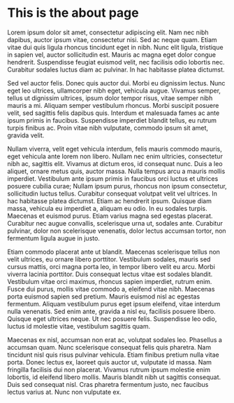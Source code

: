 # This is the about page

Lorem ipsum dolor sit amet, consectetur adipiscing elit. Nam nec nibh dapibus, auctor ipsum vitae, consectetur nisi. Sed ac neque quam. Etiam vitae dui quis ligula rhoncus tincidunt eget in nibh. Nunc elit ligula, tristique in sapien vel, auctor sollicitudin est. Mauris ac magna eget dolor congue hendrerit. Suspendisse feugiat euismod velit, nec facilisis odio lobortis nec. Curabitur sodales luctus diam ac pulvinar. In hac habitasse platea dictumst.

Sed vel auctor felis. Donec quis auctor dui. Morbi eu dignissim lectus. Nunc eget leo ultrices, ullamcorper nibh eget, vehicula augue. Vivamus semper, tellus ut dignissim ultrices, ipsum dolor tempor risus, vitae semper nibh mauris a mi. Aliquam semper vestibulum rhoncus. Morbi suscipit posuere velit, sed sagittis felis dapibus quis. Interdum et malesuada fames ac ante ipsum primis in faucibus. Suspendisse imperdiet blandit tellus, eu rutrum turpis finibus ac. Proin vitae nibh vulputate, commodo ipsum sit amet, gravida velit.

Nullam viverra, velit eget vehicula interdum, felis mauris commodo mauris, eget vehicula ante lorem non libero. Nullam nec enim ultricies, consectetur nibh ac, sagittis elit. Vivamus at dictum eros, id consequat nunc. Duis a leo aliquet, ornare metus quis, auctor massa. Nulla tempus arcu a mauris mollis imperdiet. Vestibulum ante ipsum primis in faucibus orci luctus et ultrices posuere cubilia curae; Nullam ipsum purus, rhoncus non ipsum consectetur, sollicitudin luctus tellus. Curabitur consequat volutpat velit vel ultrices. In hac habitasse platea dictumst. Etiam ac hendrerit ipsum. Quisque diam massa, vehicula eu imperdiet a, aliquam eu odio. In eu sodales turpis. Maecenas et euismod purus. Etiam varius magna sed egestas placerat. Curabitur nec augue convallis, scelerisque urna ut, sodales ante. Curabitur pulvinar, dolor non scelerisque venenatis, dolor lectus accumsan tortor, non fermentum ligula augue in justo.

Etiam commodo placerat ante ut blandit. Maecenas scelerisque tellus non velit ultrices, eu ornare libero porttitor. Vestibulum sodales, mauris sed cursus mattis, orci magna porta leo, in tempor libero velit eu arcu. Morbi viverra lacinia porttitor. Duis consequat lectus vitae est sodales blandit. Vestibulum vitae orci maximus, rhoncus sapien imperdiet, rutrum enim. Fusce dui purus, mollis vitae commodo a, eleifend vitae nibh. Maecenas porta euismod sapien sed pretium. Mauris euismod nisl ac egestas fermentum. Aliquam vestibulum purus eget ipsum eleifend, vitae interdum nulla venenatis. Sed enim ante, gravida a nisl eu, facilisis posuere libero. Quisque eget ultrices neque. Ut nec posuere felis. Suspendisse leo odio, luctus id molestie vitae, vestibulum sagittis quam.

Maecenas ex nisl, accumsan non erat ac, volutpat sodales leo. Phasellus a accumsan quam. Nunc scelerisque consequat felis quis pharetra. Nam tincidunt nisl quis risus pulvinar vehicula. Etiam finibus pretium nulla vitae porta. Donec lectus ex, laoreet quis auctor ut, vulputate id massa. Nam fringilla facilisis dui non placerat. Vivamus rutrum ipsum molestie enim lobortis, id eleifend libero mollis. Mauris blandit nibh ut sagittis consequat. Duis sed consequat nisl. Cras pharetra fermentum justo, nec faucibus lectus varius at. Nunc non vulputate ex.


